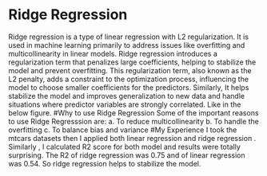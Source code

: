 # Ridge Regression
Ridge regression is a type of linear regression with L2 regularization. It is used in machine learning primarily to address issues like overfitting and multicollinearity in linear models. Ridge regression introduces a regularization term that penalizes large coefficients, helping to stabilize the model and prevent overfitting. This regularization term, also known as the L2 penalty, adds a constraint to the optimization process, influencing the model to choose smaller coefficients for the predictors.
Similarly, It helps stabilize the model and improves generalization to new data and handle situations where predictor variables are strongly correlated. Like in the below figure. 
#Why to use Ridge Regression
Some of the important reasons to use Ridge Regresssion are:
a. To reduce multicollinearity 
b. To handle the overfitting
c. To balance bias and variance
#My Experience
I took the mtcars datasets then I applied both linear regression and ridge regression .
Similarly , I calculated R2 score for both model and results were totally surprising. The R2 of ridge regression was 0.75 and of linear regression was 0.54. So ridge regression helps to stabilize the model.
